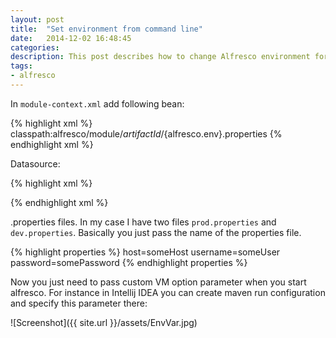 ```yaml
---
layout: post
title:  "Set environment from command line"
date:   2014-12-02 16:48:45
categories:
description: This post describes how to change Alfresco environment for DB connection using command line arguments.
tags:
- alfresco
---
```


In `module-context.xml` add following bean:

{% highlight xml %}
  <bean class="org.springframework.beans.factory.config.PropertyPlaceholderConfigurer">
    <property name="ignoreUnresolvablePlaceholders" value="true" />
    <property name="systemPropertiesModeName" value="SYSTEM_PROPERTIES_MODE_OVERRIDE" />
    <property name="locations">
      <value>classpath:alfresco/module/${artifactId}/${alfresco.env}.properties</value>
    </property>
  </bean>
{% endhighlight xml %}

Datasource:

{% highlight xml %}
  <!--registration of datasource-->
  <bean id="DataSource" class="org.apache.commons.dbcp.BasicDataSource" destroy-method="close">
    <property name="driverClassName" value="oracle.jdbc.OracleDriver"/>
    <property name="url" value="jdbc:oracle:thin:@${host}"/>
    <property name="username" value="${username}"/>
    <property name="password" value="${password}"/>
  </bean>
{% endhighlight xml %}

.properties files. In my case I have two files `prod.properties` and `dev.properties`. Basically you just pass the name of the properties file.

{% highlight properties %}
host=someHost
username=someUser
password=somePassword
{% endhighlight properties %}

Now you just need to pass custom VM option parameter when you start alfresco. For instance in Intellij IDEA you can create maven run configuration and specify this parameter there:

![Screenshot]({{ site.url }}/assets/EnvVar.jpg)


